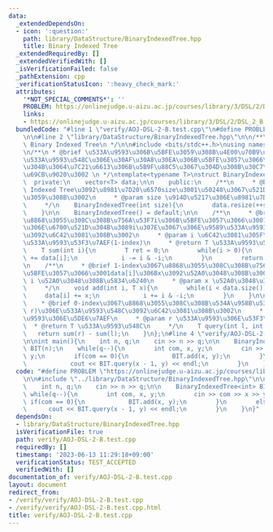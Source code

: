 ```yaml
---
data:
  _extendedDependsOn:
  - icon: ':question:'
    path: library/DataStructure/BinaryIndexedTree.hpp
    title: Binary Indexed Tree
  _extendedRequiredBy: []
  _extendedVerifiedWith: []
  _isVerificationFailed: false
  _pathExtension: cpp
  _verificationStatusIcon: ':heavy_check_mark:'
  attributes:
    '*NOT_SPECIAL_COMMENTS*': ''
    PROBLEM: https://onlinejudge.u-aizu.ac.jp/courses/library/3/DSL/2/DSL_2_B
    links:
    - https://onlinejudge.u-aizu.ac.jp/courses/library/3/DSL/2/DSL_2_B
  bundledCode: "#line 1 \"verify/AOJ-DSL-2-B.test.cpp\"\n#define PROBLEM \"https://onlinejudge.u-aizu.ac.jp/courses/library/3/DSL/2/DSL_2_B\"\
    \n\n#line 2 \"library/DataStructure/BinaryIndexedTree.hpp\"\n\n/**\n * @brief\
    \ Binary Indexed Tree\n */\n\n#include <bits/stdc++.h>\nusing namespace std;\n\
    \n/**\n * @brief \u533A\u9593\u306B\u5BFE\u3059\u308B\u4E00\u70B9\u66F4\u65B0\u30FB\
    \u533A\u9593\u548C\u306E\u30AF\u30A8\u30EA\u306B\u5BFE\u3057\u3066\u9AD8\u901F\
    \u304B\u3064\u7C21\u6613\u306B\u5B9F\u88C5\u3067\u304D\u308B\u30C7\u30FC\u30BF\
    \u69CB\u9020\u3002 \n */\ntemplate<typename T>\nstruct BinaryIndexedTree{\n  \
    \  private:\n    vector<T> data;\n\n    public:\n    /**\n     * @brief Binary\
    \ Indexed Tree\u3092\u8981\u7D20\u6570size\u3001\u50240\u3067\u521D\u671F\u5316\
    \u3059\u308B\u3002\n     * @param size \u914D\u5217\u306E\u8981\u7D20\u6570\n\
    \     */\n    BinaryIndexedTree(int size){\n        data.resize(++size, 0);\n\
    \    }\n\n    BinaryIndexedTree() = default;\n\n    /**\n     * @brief 1-index\u3067\
    \u8868\u3055\u308C\u308B\u756A\u53F7i\u306B\u5BFE\u3057\u3066\u3001\u914D\u5217\
    \u306E\u6700\u521D\u304B\u3089i\u307E\u3067\u306E\u9589\u533A\u9593\u306E\u548C\
    \u3092\u6C42\u3081\u308B\u3002\n     * @param i \u6C42\u3081\u305F\u3044\u9589\
    \u533A\u9593\u53F3\u7AEF(1-index)\n     * @return T \u533A\u9593\u548C\n     */\n\
    \    T sum(int i){\n        T ret = 0;\n        while(i > 0){\n            ret\
    \ += data[i];\n            i -= i & -i;\n        }\n        return ret;\n    }\n\
    \n    /**\n     * @brief 1-index\u3067\u8868\u3055\u308C\u308B\u756A\u53F7i\u306B\
    \u5BFE\u3057\u3066\u3001data[i]\u306Bx\u3092\u52A0\u3048\u308B\u3002\n     * @param\
    \ i \u52A0\u3048\u308B\u5834\u6240\n     * @param x \u52A0\u3048\u308B\u5024\n\
    \     */\n    void add(int i, T x){\n        while(i < data.size()){\n       \
    \     data[i] += x;\n            i += i & -i;\n        }\n    }\n\n    /**\n \
    \    * @brief 0-index\u3067\u8868\u3055\u308C\u308B\u534A\u958B\u533A\u9593[l,\
    \ r)\u306E\u533A\u9593\u548C\u3092\u6C42\u3081\u308B\u3002\n     * @param l \u533A\
    \u9593\u306E\u5DE6\u7AEF\n     * @param r \u533A\u9593\u306E\u53F3\u7AEF\n   \
    \  * @return T \u533A\u9593\u548C\n     */\n    T query(int l, int r){\n     \
    \   return sum(r) - sum(l);\n    }\n};\n#line 4 \"verify/AOJ-DSL-2-B.test.cpp\"\
    \n\nint main(){\n    int n, q;\n    cin >> n >> q;\n\n    BinaryIndexedTree<int>\
    \ BIT(n);\n    while(q--){\n        int com, x, y;\n        cin >> com >> x >>\
    \ y;\n        if(com == 0){\n            BIT.add(x, y);\n        }\n        else{\n\
    \            cout << BIT.query(x - 1, y) << endl;\n        }\n    }\n}\n"
  code: "#define PROBLEM \"https://onlinejudge.u-aizu.ac.jp/courses/library/3/DSL/2/DSL_2_B\"\
    \n\n#include \"../library/DataStructure/BinaryIndexedTree.hpp\"\n\nint main(){\n\
    \    int n, q;\n    cin >> n >> q;\n\n    BinaryIndexedTree<int> BIT(n);\n   \
    \ while(q--){\n        int com, x, y;\n        cin >> com >> x >> y;\n       \
    \ if(com == 0){\n            BIT.add(x, y);\n        }\n        else{\n      \
    \      cout << BIT.query(x - 1, y) << endl;\n        }\n    }\n}"
  dependsOn:
  - library/DataStructure/BinaryIndexedTree.hpp
  isVerificationFile: true
  path: verify/AOJ-DSL-2-B.test.cpp
  requiredBy: []
  timestamp: '2023-06-13 11:29:18+09:00'
  verificationStatus: TEST_ACCEPTED
  verifiedWith: []
documentation_of: verify/AOJ-DSL-2-B.test.cpp
layout: document
redirect_from:
- /verify/verify/AOJ-DSL-2-B.test.cpp
- /verify/verify/AOJ-DSL-2-B.test.cpp.html
title: verify/AOJ-DSL-2-B.test.cpp
---
```

